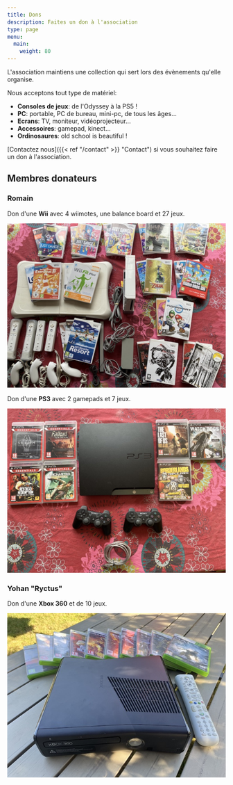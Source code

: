 ```yaml
---
title: Dons
description: Faites un don à l'association
type: page
menu:
  main:
    weight: 80
---
```


L'association maintiens une collection qui sert lors des évènements qu'elle organise.

Nous acceptons tout type de matériel:

- **Consoles de jeux**: de l'Odyssey à la PS5 !
- **PC**: portable, PC de bureau, mini-pc, de tous les âges...
- **Ecrans**: TV, moniteur, vidéoprojecteur...
- **Accessoires**: gamepad, kinect...
- **Ordinosaures**: old school is beautiful !

[Contactez nous]({{< ref "/contact" >}} "Contact") si vous souhaitez faire un don à l'association.

## Membres donateurs

### Romain

Don d'une **Wii** avec 4 wiimotes, une balance board et 27 jeux.

![Wii](/images/dons/20230509-wii.jpg)

Don d'une **PS3** avec 2 gamepads et 7 jeux.

![PS3](/images/dons/20230509-ps3.jpg)

### Yohan "Ryctus"

Don d'une **Xbox 360** et de 10 jeux.

![Xbox360](/images/dons/20220712-xbox360.jpg)

